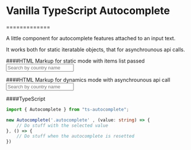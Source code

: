 # Vanilla TypeScript Autocomplete
=============

A little component for autocomplete features attached to an input text.

It works both for static iteratable objects, that for asynchrounous api calls.

####HTML Markup for static mode with items list passed
    <input type="text" name="country" class="autocomplete"
        placeholder="Search by country name"
        data-items='{"IT":"Italia","AD":"Andorra","AE":"United Arab Emirates","AF":"Afghanistan", ...}'>



####HTML Markup for dynamics mode with asynchrounous api call
    <input type="text" name="country" class="autocomplete"
            placeholder="Search by country name"
            data-uri="/api/search"> 

####TypeScript
```typescript
import { Autocomplete } from "ts-autocomplete";

new Autocomplete('.autocomplete' , (value: string) => {
	// Do stuff with the selected value
}, () => {
	// Do stuff when the autocomplete is resetted
})
```

